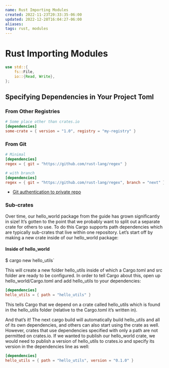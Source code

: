 ```yaml
---
name: Rust Importing Modules
created: 2022-11-23T20:33:35-06:00
updated: 2022-12-28T16:04:27-06:00
aliases: 
tags: rust, modules
---
```

# Rust Importing Modules

```rust
use std::{
    fs::File,
    io::{Read, Write},
};
```


## Specifying Dependencies in Your Project Toml

### From Other Registries

```toml
# Some place other than crates.io
[dependencies]
some-crate = { version = "1.0", registry = "my-registry" }
```

### From Git

```toml
# Minimal
[dependencies]
regex = { git = "https://github.com/rust-lang/regex" }

# with branch
[dependencies]
regex = { git = "https://github.com/rust-lang/regex", branch = "next" }
```

- [Git authentication to private repo](https://doc.rust-lang.org/cargo/appendix/git-authentication.html)

### Sub-crates

Over time, our hello_world package from the guide has grown significantly in size! It’s gotten to the point that we probably want to split out a separate crate for others to use. To do this Cargo supports path dependencies which are typically sub-crates that live within one repository. Let’s start off by making a new crate inside of our hello_world package:

#### Inside of hello_world
$ cargo new hello_utils`

This will create a new folder hello_utils inside of which a Cargo.toml and src folder are ready to be configured. In order to tell Cargo about this, open up hello_world/Cargo.toml and add hello_utils to your dependencies:

```toml
[dependencies]
hello_utils = { path = "hello_utils" }
```

This tells Cargo that we depend on a crate called hello_utils which is found in the hello_utils folder (relative to the Cargo.toml it’s written in).

And that’s it! The next cargo build will automatically build hello_utils and all of its own dependencies, and others can also start using the crate as well. However, crates that use dependencies specified with only a path are not permitted on crates.io. If we wanted to publish our hello_world crate, we would need to publish a version of hello_utils to crates.io and specify its version in the dependencies line as well:

```toml
[dependencies]
hello_utils = { path = "hello_utils", version = "0.1.0" }
```
